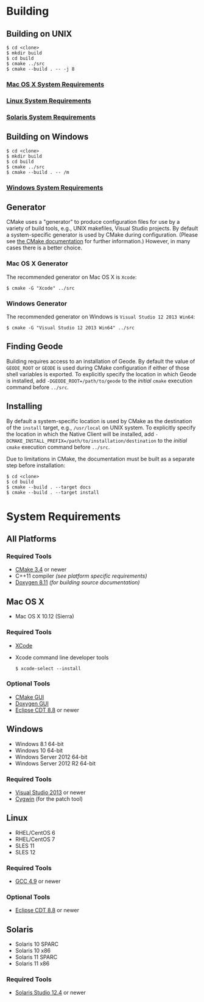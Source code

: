 # Building

## Building on UNIX
    $ cd <clone>
    $ mkdir build
    $ cd build
    $ cmake ../src
    $ cmake --build . -- -j 8

### [Mac OS X System Requirements](#mac-os-x)
### [Linux System Requirements](#linux)
### [Solaris System Requirements](#solaris)

## Building on Windows
    $ cd <clone>
    $ mkdir build
    $ cd build
    $ cmake ../src
    $ cmake --build . -- /m

### [Windows System Requirements](#windows)

## Generator
CMake uses a "generator" to produce configuration files for use by a variety of build tools, e.g., UNIX makefiles, Visual Studio projects. By default a system-specific generator is used by CMake during configuration. (Please see [the CMake documentation](https://cmake.org/documentation/) for further information.) However, in many cases there is a better choice.
	
### Mac OS X Generator
The recommended generator on Mac OS X is `Xcode`:

	$ cmake -G "Xcode" ../src

### Windows Generator
The recommended generator on Windows is `Visual Studio 12 2013 Win64`:

	$ cmake -G "Visual Studio 12 2013 Win64" ../src

## Finding Geode
Building requires access to an installation of Geode. By default the value of `GEODE_ROOT` or `GEODE` is used during CMake configuration if either of those shell variables is exported. To explicitly specify the location in which Geode is installed, add `-DGEODE_ROOT=/path/to/geode` to the _initial_ `cmake` execution command before `../src`.

## Installing
By default a system-specific location is used by CMake as the destination of the `install` target, e.g., `/usr/local` on UNIX system. To explicitly specify the location in which the Native Client will be installed, add `-DCMAKE_INSTALL_PREFIX=/path/to/installation/destination` to the _initial_ `cmake` execution command before `../src`.

Due to limitations in CMake, the documentation must be built as a separate step before installation:

    $ cd <clone>
    $ cd build
    $ cmake --build . --target docs
    $ cmake --build . --target install

# System Requirements

## All Platforms

### Required Tools
* [CMake 3.4](https://cmake.org/) or newer
* C++11 compiler *(see platform specific requirements)*
* [Doxygen 8.11](http://www.stack.nl/~dimitri/doxygen/download.html) *(for building source documentation)*

## Mac OS X
* Mac OS X 10.12 (Sierra)

### Required Tools
* [XCode](https://developer.apple.com/xcode/download/)
* Xcode command line developer tools

    `$ xcode-select --install` 

### Optional Tools
* [CMake GUI](https://cmake.org/files/v3.4/cmake-3.4.3-Darwin-x86_64.dmg)
* [Doxygen GUI](http://ftp.stack.nl/pub/users/dimitri/Doxygen-1.8.11.dmg)
* [Eclipse CDT 8.8](https://eclipse.org/cdt/) or newer

## Windows
* Windows 8.1 64-bit
* Windows 10 64-bit
* Windows Server 2012 64-bit
* Windows Server 2012 R2 64-bit

### Required Tools
* [Visual Studio 2013](https://www.visualstudio.com) or newer
* [Cygwin](https://www.cygwin.com/) (for the patch tool)

## Linux
* RHEL/CentOS 6
* RHEL/CentOS 7
* SLES 11
* SLES 12

### Required Tools
* [GCC 4.9](https://gcc.gnu.org) or newer

### Optional Tools
* [Eclipse CDT 8.8](https://eclipse.org/cdt/) or newer

## Solaris
* Solaris 10 SPARC
* Solaris 10 x86
* Solaris 11 SPARC
* Solaris 11 x86

### Required Tools
* [Solaris Studio 12.4](http://www.oracle.com/technetwork/server-storage/solarisstudio/downloads/index-jsp-141149.html) or newer

	
